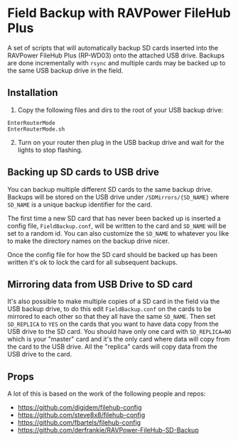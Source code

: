 # Field Backup with RAVPower FileHub Plus

A set of scripts that will automatically backup SD cards inserted into the RAVPower FileHub Plus (RP-WD03) onto the attached USB drive. Backups are done incrementally with `rsync` and multiple cards may be backed up to the same USB backup drive in the field.

## Installation

1. Copy the following files and dirs to the root of your USB backup drive:
```
EnterRouterMode
EnterRouterMode.sh
```
2. Turn on your router then plug in the USB backup drive and wait for the lights to stop flashing.

## Backing up SD cards to USB drive

You can backup multiple different SD cards to the same backup drive. Backups will be stored on the USB drive under `/SDMirrors/{SD_NAME}` where `SD_NAME` is a unique backup identifier for the card.

The first time a new SD card that has never been backed up is inserted a config file, `FieldBackup.conf`, will be written to the card and `SD_NAME` will be set to a random id. You can also customize the `SD_NAME` to whatever you like to make the directory names on the backup drive nicer.

Once the config file for how the SD card should be backed up has been written it's ok to lock the card for all subsequent backups.

## Mirroring data from USB Drive to SD card

It's also possible to make multiple copies of a SD card in the field via the USB backup drive, to do this edit `FieldBackup.conf` on the cards to be mirrored to each other so that they all have the same `SD_NAME`. Then set `SD_REPLICA` to `YES` on the cards that you want to have data copy from the USB drive to the SD card. You should have only one card with `SD_REPLICA=NO` which is your "master" card and it's the only card where data will copy from the card to the USB drive. All the "replica" cards will copy data from the USB drive to the card.

## Props

A lot of this is based on the work of the following people and repos:

* https://github.com/digidem/filehub-config
* https://github.com/steve8x8/filehub-config
* https://github.com/fbartels/filehub-config
* https://github.com/derfrankie/RAVPower-FileHub-SD-Backup
